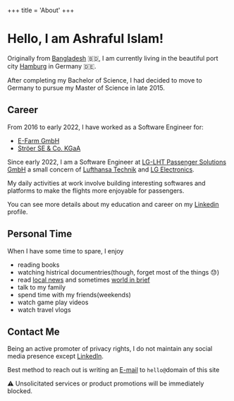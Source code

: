 +++
title = 'About'
+++

# Hello, I am Ashraful Islam!

Originally from [Bangladesh](https://en.wikipedia.org/wiki/Bangladesh) 🇧🇩, I am currently living in the beautiful port city [Hamburg](https://hamburg.de) in Germany 🇩🇪.

After completing my Bachelor of Science, I had decided to move to Germany to pursue my Master of Science in late 2015.


## Career

From 2016 to early 2022, I have worked as a Software Engineer for:
- [E-Farm GmbH](https://e-farm.com/en/)
- [Ströer SE & Co. KGaA](https://www.stroeer.de/en/about-us/)

Since early 2022, I am a Software Engineer at [LG-LHT Passenger Solutions GmbH](https://www.northdata.de/LG-LHT+Passenger+Solutions+GmbH,+Hamburg/HRB+157216) a small concern of [Lufthansa Technik](https://www.lufthansa-technik.com/en) and [LG Electronics](https://www.lg.com/de/).

My daily activities at work involve building interesting softwares and platforms to make the flights more enjoyable for passengers.

You can see more details about my education and career on my [Linkedin](https://www.linkedin.com/in/ashraful-islam-6295b5166/) profile.

## Personal Time

When I have some time to spare, I enjoy

- reading books 
- watching histrical documentries(though, forget most of the things 😓)
- read [local news](https://www.ndr.de/nachrichten/hamburg/) and sometimes [world in brief](https://www.economist.com/the-world-in-brief)
- talk to my family
- spend time with my friends(weekends)
- watch game play videos
- watch travel vlogs


## Contact Me

Being an active promoter of privacy rights, I do not maintain any social media presence except [LinkedIn](https://www.linkedin.com/in/ashraful-islam-6295b5166/).

Best method to reach out is writing an [E-mail](https://useplaintext.email/) to `hello@`domain of this site

⚠️  Unsolicitated services or product promotions will be immediately blocked.